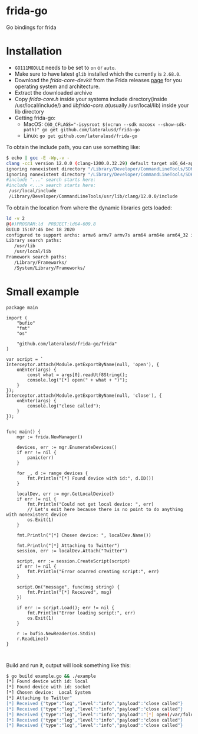 # frida-go
Go bindings for frida

# Installation
* `GO111MODULE` needs to be set to `on` or `auto`.
* Make sure to have latest `glib` installed which the currently is `2.68.0`.
* Download the _frida-core-devkit_ from the Frida releases [page](https://github.com/frida/frida/releases/) for you operating system and architecture.
* Extract the downloaded archive
* Copy _frida-core.h_ inside your systems include directory(inside /usr/local/include/) and _libfrida-core.a_(usually /usr/local/lib) inside your lib directory
* Getting frida-go:
   * MacOS: `CGO_CFLAGS="-isysroot $(xcrun --sdk macosx --show-sdk-path)" go get github.com/lateralusd/frida-go`
   * Linux: `go get github.com/lateralusd/frida-go`

To obtain the include path, you can use something like:  
```bash
$ echo | gcc -E -Wp,-v -
clang -cc1 version 12.0.0 (clang-1200.0.32.29) default target x86_64-apple-darwin20.3.0
ignoring nonexistent directory "/Library/Developer/CommandLineTools/SDKs/MacOSX.sdk/usr/local/include"
ignoring nonexistent directory "/Library/Developer/CommandLineTools/SDKs/MacOSX.sdk/Library/Frameworks"
#include "..." search starts here:
#include <...> search starts here:
 /usr/local/include
 /Library/Developer/CommandLineTools/usr/lib/clang/12.0.0/include
 ```
 
 To obtain the location from where the dynamic libraries gets loaded:
 ```bash
 ld -v 2
@(#)PROGRAM:ld  PROJECT:ld64-609.8
BUILD 15:07:46 Dec 18 2020
configured to support archs: armv6 armv7 armv7s arm64 arm64e arm64_32 i386 x86_64 x86_64h armv6m armv7k armv7m armv7em
Library search paths:
	/usr/lib
	/usr/local/lib
Framework search paths:
	/Library/Frameworks/
	/System/Library/Frameworks/
```

# Small example
```golang
package main

import (
	"bufio"
	"fmt"
	"os"

	"github.com/lateralusd/frida-go/frida"
)

var script = `
Interceptor.attach(Module.getExportByName(null, 'open'), {
	onEnter(args) {
		const what = args[0].readUtf8String();
		console.log("[*] open(" + what + ")");
	}
});
Interceptor.attach(Module.getExportByName(null, 'close'), {
	onEnter(args) {
		console.log("close called");
	}
});
`

func main() {
	mgr := frida.NewManager()

	devices, err := mgr.EnumerateDevices()
	if err != nil {
		panic(err)
	}

	for _, d := range devices {
		fmt.Println("[*] Found device with id:", d.ID())
	}

	localDev, err := mgr.GetLocalDevice()
	if err != nil {
		fmt.Println("Could not get local device: ", err)
		// Let's exit here because there is no point to do anything with nonexistent device
		os.Exit(1)
	}

	fmt.Println("[*] Chosen device: ", localDev.Name())

	fmt.Println("[*] Attaching to Twitter")
	session, err := localDev.Attach("Twitter")

	script, err := session.CreateScript(script)
	if err != nil {
		fmt.Println("Error ocurred creating script:", err)
	}

	script.On("message", func(msg string) {
		fmt.Println("[*] Received", msg)
	})

	if err := script.Load(); err != nil {
		fmt.Println("Error loading script:", err)
		os.Exit(1)
	}

	r := bufio.NewReader(os.Stdin)
	r.ReadLine()
}



```

Build and run it, output will look something like this:
```bash
$ go build example.go && ./example
[*] Found device with id: local
[*] Found device with id: socket
[*] Chosen device:  Local System
[*] Attaching to Twitter"
[*] Received {"type":"log","level":"info","payload":"close called"}
[*] Received {"type":"log","level":"info","payload":"close called"}
[*] Received {"type":"log","level":"info","payload":"[*] open(/var/folders/12/r9jwcyn16gs82k1vt0xfl7cm0000gn/T/maccatalyst.com.atebits.Tweetie2/TemporaryItems/NSIRD_Twitter_1mGUBd/fs_metrics_state)"}
[*] Received {"type":"log","level":"info","payload":"close called"}
[*] Received {"type":"log","level":"info","payload":"close called"}
```
